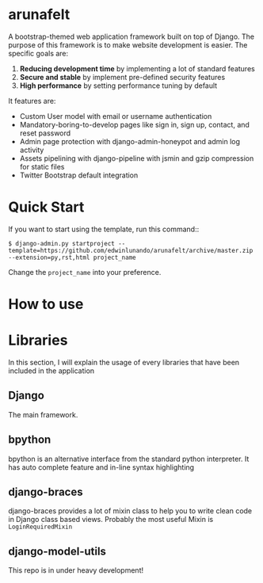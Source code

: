 arunafelt
=========

A bootstrap-themed web application framework built on top of Django. The purpose of this framework is to make website 
development is easier. The specific goals are:

1. **Reducing development time** by implementing a lot of standard features
2. **Secure and stable** by implement pre-defined security features
3. **High performance** by setting performance tuning by default
 
 
It features are:

- Custom User model with email or username authentication
- Mandatory-boring-to-develop pages like sign in, sign up, contact, and reset password
- Admin page protection with django-admin-honeypot and admin log activity
- Assets pipelining with django-pipeline with jsmin and gzip compression for static files
- Twitter Bootstrap default integration

Quick Start
===========

If you want to start using the template, run this command::

    $ django-admin.py startproject --template=https://github.com/edwinlunando/arunafelt/archive/master.zip --extension=py,rst,html project_name
    
Change the `project_name` into your preference.

How to use
==========

Libraries
=========

In this section, I will explain the usage of every libraries that have been included in the application

Django
------

The main framework.

bpython
-------

bpython is an alternative interface from the standard python interpreter. It has auto complete feature and in-line 
syntax highlighting

django-braces
-------------

django-braces provides a lot of mixin class to help you to write clean code in Django class based views. Probably the 
most useful Mixin is `LoginRequiredMixin`
 
django-model-utils
------------------



This repo is in under heavy development!